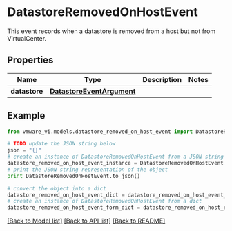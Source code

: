 # DatastoreRemovedOnHostEvent

This event records when a datastore is removed from a host but not from VirtualCenter. 

## Properties
Name | Type | Description | Notes
------------ | ------------- | ------------- | -------------
**datastore** | [**DatastoreEventArgument**](DatastoreEventArgument.md) |  | 

## Example

```python
from vmware_vi.models.datastore_removed_on_host_event import DatastoreRemovedOnHostEvent

# TODO update the JSON string below
json = "{}"
# create an instance of DatastoreRemovedOnHostEvent from a JSON string
datastore_removed_on_host_event_instance = DatastoreRemovedOnHostEvent.from_json(json)
# print the JSON string representation of the object
print DatastoreRemovedOnHostEvent.to_json()

# convert the object into a dict
datastore_removed_on_host_event_dict = datastore_removed_on_host_event_instance.to_dict()
# create an instance of DatastoreRemovedOnHostEvent from a dict
datastore_removed_on_host_event_form_dict = datastore_removed_on_host_event.from_dict(datastore_removed_on_host_event_dict)
```
[[Back to Model list]](../README.md#documentation-for-models) [[Back to API list]](../README.md#documentation-for-api-endpoints) [[Back to README]](../README.md)


